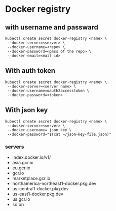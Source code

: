 # Docker registry

## with username and passward
```
kubectl create secret docker-registry <name> \
 --docker-server=<server> \
 --docker-username=<repo> \
 --docker-password=<pass of the repo> \
 --docker-email=<mail id>
```

## With auth token
```
kubectl create secret docker-registry <name> \
 --docker-server=<server name> \
 --docker-username=oauth2accesstoken \
 --docker-password=<token> 
```

## With json key
```
kubectl create secret docker-registry <name> \
 --docker-server=<server> \
 --docker-username=_json_key \
 --docker-password="$(cat ~/json-key-file.json)" 
```

### servers
- index.docker.io/v1/
- asia.gcr.io
- eu.gcr.io
- gcr.io
- marketplace.gcr.io
- northamerica-northeast1-docker.pkg.dev
- us-central1-docker.pkg.dev
- us-east1-docker.pkg.dev
- us.gcr.io
- so on

